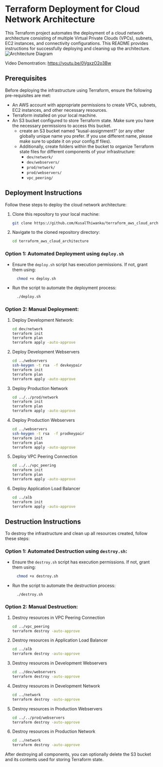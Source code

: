 # Terraform Deployment for Cloud Network Architecture

This Terraform project automates the deployment of a cloud network architecture consisting of multiple Virtual Private Clouds (VPCs), subnets, EC2 instances, and connectivity configurations. This README provides instructions for successfully deploying and cleaning up the architecture.
![Architecture Diagram](https://i.ibb.co/GFyp6DC/diagram.png)

Video Demontration: https://youtu.be/0VgxzO2o3Bw

## Prerequisites

Before deploying the infrastructure using Terraform, ensure the following pre-requisites are met:
- An AWS account with appropriate permissions to create VPCs, subnets, EC2 instances, and other necessary resources.
- Terraform installed on your local machine.
- An S3 bucket configured to store Terraform state. Make sure you have the necessary permissions to access this bucket.
  - create an S3 bucket named "kusal-assignment1" (or any other globally unique name you prefer. If you use different name, please make sure to update it on your config.tf files).
  - Additionally, create folders within the bucket to organize Terraform state files for different components of your infrastructure:
    - `dev/network/`
    - `dev/webservers/`
    - `prod/network/`
    - `prod/webservers/`
    - `vpc_peering/`


## Deployment Instructions

Follow these steps to deploy the cloud network architecture:
1. Clone this repository to your local machine:
    ```bash
    git clone https://github.com/KusalThiwanka/terraform_aws_cloud_architecture.git
    ```
2. Navigate to the cloned repository directory:
    ```bash
    cd terraform_aws_cloud_architecture
    ```

### Option 1: Automated Deployment using `deploy.sh`
  - Ensure the `deploy.sh` script has execution permissions. If not, grant them using:
    ```bash
      chmod +x deploy.sh
    ```
  - Run the script to automate the deployment process:
    ```bash
      ./deploy.sh
    ```

### Option 2: Manual Deployment:
1. Deploy Development Network:
    ```bash
    cd dev/network
    terraform init
    terraform plan
    terraform apply -auto-approve
    ```
2. Deploy Development Webservers
    ```bash
    cd ../webservers
    ssh-keygen -t rsa  -f devkeypair
    terraform init
    terraform plan
    terraform apply -auto-approve
    ```
3. Deploy Production Network
    ```bash
    cd ../../prod/network
    terraform init
    terraform plan
    terraform apply -auto-approve
    ```
4. Deploy Production Webservers
    ```bash
    cd ../webservers
    ssh-keygen -t rsa  -f prodkeypair
    terraform init
    terraform plan
    terraform apply -auto-approve
    ```
5. Deploy VPC Peering Connection
    ```bash
    cd ../../vpc_peering
    terraform init
    terraform plan
    terraform apply -auto-approve
    ```
6. Deploy Application Load Balancer
    ```bash
    cd ../alb
    terraform init
    terraform apply -auto-approve
    ```
    
    
## Destruction Instructions

To destroy the infrastructure and clean up all resources created, follow these steps:

### Option 1: Automated Destruction using `destroy.sh`:
  - Ensure the `destroy.sh` script has execution permissions. If not, grant them using:
    ```bash
      chmod +x destroy.sh
    ```
  - Run the script to automate the destruction process:
    ```bash
      ./destroy.sh
    ```

### Option 2: Manual Destruction:
1. Destroy resources in VPC Peering Connection
    ```bash
    cd ../vpc_peering
    terraform destroy -auto-approve
    ```
2. Destroy resources in Application Load Balancer
    ```bash
    cd ../alb
    terraform destroy -auto-approve
    ```
3. Destroy resources in Development Webservers
    ```bash
    cd ../dev/webservers
    terraform destroy -auto-approve
    ```
4. Destroy resources in Development Network
    ```bash
    cd ../network
    terraform destroy -auto-approve
    ```
5. Destroy resources in Production Webservers
    ```bash
    cd ../../prod/webservers
    terraform destroy -auto-approve
    ```
6. Destroy resources in Production Network
    ```bash
    cd ../network
    terraform destroy -auto-approve
    ```

After destroying all components, you can optionally delete the S3 bucket and its contents used for storing Terraform state.
